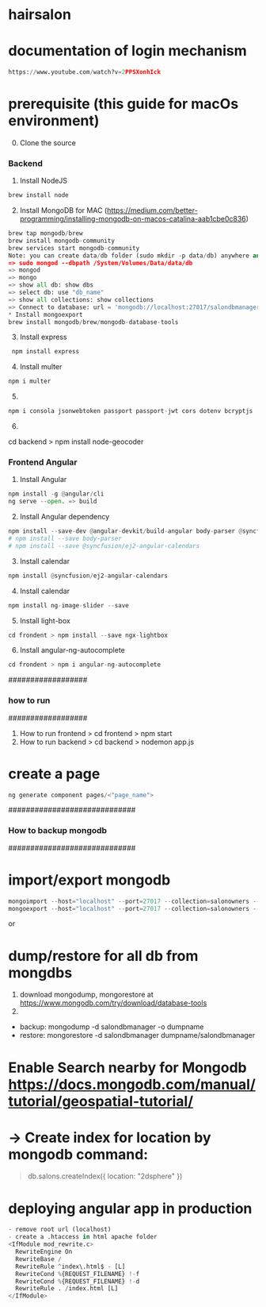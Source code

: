 # hairsalon
# documentation of login mechanism 
```python 
https://www.youtube.com/watch?v=2PPSXonhIck
```
# prerequisite (this guide for macOs environment)
0. Clone the source 
### Backend ### 
1. Install NodeJS
```python
brew install node
```
2. Install MongoDB for MAC (https://medium.com/better-programming/installing-mongodb-on-macos-catalina-aab1cbe0c836)
```python
brew tap mongodb/brew
brew install mongodb-community
brew services start mongodb-community 
Note: you can create data/db folder (sudo mkdir -p data/db) anywhere and don't forget to add the path using the command below 
=> sudo mongod --dbpath /System/Volumes/Data/data/db
=> mongod
=> mongo
=> show all db: show dbs
=> select db: use "db_name"
=> show all collections: show collections
=> Connect to database: url = 'mongodb://localhost:27017/salondbmanager'
* Install mongoexport
brew install mongodb/brew/mongodb-database-tools
```

3. Install express
```python
 npm install express
 ```
4. Install multer
```python
npm i multer
```
5. 
```python
npm i consola jsonwebtoken passport passport-jwt cors dotenv bcryptjs
```
6.
cd backend > npm install node-geocoder

### Frontend Angular ###
1. Install Angular
```python
npm install -g @angular/cli
ng serve --open. => build
```
2. Install Angular dependency 
```python
npm install --save-dev @angular-devkit/build-angular body-parser @syncfusion/ej2-angular-calendars
# npm install --save body-parser
# npm install --save @syncfusion/ej2-angular-calendars
```
3. Install calendar
```python
npm install @syncfusion/ej2-angular-calendars
```
4. Install calendar
```python
npm install ng-image-slider --save
```
5. Install light-box
```python
cd frondent > npm install --save ngx-lightbox
```
6. Install angular-ng-autocomplete
```python
cd frondent > npm i angular-ng-autocomplete
```

##################
### how to run ###
##################
1. How to run frontend > cd frontend > npm start
2. How to run backend > cd backend > nodemon app.js
# create a page
```python
ng generate component pages/<"page_name">
```


#############################
### How to backup mongodb ###
#############################

# import/export mongodb
```python
mongoimport --host="localhost" --port=27017 --collection=salonowners --db=salondbmanager --file=salonowners.json
mongoexport --host="localhost" --port=27017 --collection=salonowners --db=salondbmanager --out=salonowners.json
```
or

# dump/restore for all db from mongdbs
1. download mongodump, mongorestore at https://www.mongodb.com/try/download/database-tools
2. 
 + backup:  mongodump -d salondbmanager -o dumpname
 + restore: mongorestore -d salondbmanager dumpname/salondbmanager

# Enable Search nearby for Mongodb <https://docs.mongodb.com/manual/tutorial/geospatial-tutorial/>
# -> Create index for location by mongodb command:
> db.salons.createIndex({ location: "2dsphere" })


# deploying angular app in production
```python
- remove root url (localhost)
- create a .htaccess in html apache folder 
<IfModule mod_rewrite.c>
  RewriteEngine On
  RewriteBase /
  RewriteRule ^index\.html$ - [L]
  RewriteCond %{REQUEST_FILENAME} !-f
  RewriteCond %{REQUEST_FILENAME} !-d
  RewriteRule . /index.html [L]
</IfModule>
```
